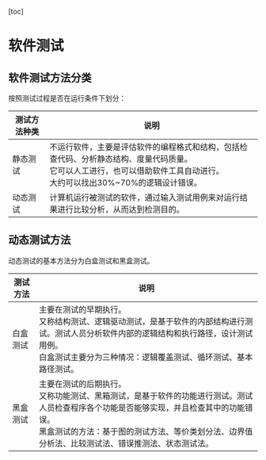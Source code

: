 [toc]

# 软件测试

## 软件测试方法分类

按照测试过程是否在运行条件下划分：

| 测试方法种类 | 说明                                                         |
| ------------ | ------------------------------------------------------------ |
| 静态测试     | 不运行软件，主要是评估软件的编程格式和结构，包括检查代码、分析静态结构、度量代码质量。<br/>它可以人工进行，也可以借助软件工具自动进行。<br/>大约可以找出30%~70%的逻辑设计错误。 |
| 动态测试     | 计算机运行被测试的软件，通过输入测试用例来对运行结果进行比较分析，从而达到检测目的。 |

## 动态测试方法

动态测试的基本方法分为白盒测试和黑盒测试。

| 测试方法 | 说明                                                         |
| -------- | ------------------------------------------------------------ |
| 白盒测试 | 主要在测试的早期执行。<br/>又称结构测试、逻辑驱动测试，是基于软件的内部结构进行测试。测试人员分析软件内部的逻辑结构和执行路径，设计测试用例。<br/>白盒测试主要分为三种情况：逻辑覆盖测试、循环测试、基本路径测试。 |
| 黑盒测试 | 主要在测试的后期执行。<br/>又称功能测试、黑箱测试，是基于软件的功能进行测试。测试人员检查程序各个功能是否能够实现，并且检查其中的功能错误。<br/> 黑盒测试的方法：基于图的测试方法、等价类划分法、边界值分析法、比较测试法、错误推测法、状态测试法。 |

